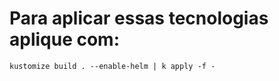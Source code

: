 # Para aplicar essas tecnologias aplique com:

```
kustomize build . --enable-helm | k apply -f -
```